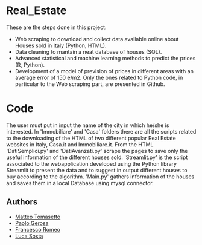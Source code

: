 # Real_Estate

These are the steps done in this project: 
- Web scraping to download and collect data available online about Houses sold in Italy (Python, HTML).
- Data cleaning to mantain a neat database of houses (SQL).
- Advanced statistical and machine learning methods to predict the prices (R, Python).
- Development of a model of prevision of prices in different areas with an average error of 150 e/m2.
Only the ones related to Python code, in particular to the Web scraping part, are presented in Github.

# Code

The user must put in input the name of the city in which he/she is interested.
In 'Immobiliare' and 'Casa' folders there are all the scripts related to the downloading of the HTML of two different popular Real Estate websites in Italy, Casa.it and Immobiliare.it.
From the HTML 'DatiSemplici.py' and 'DatiAvanzati.py' scrape the pages to save only the useful information of the different houses sold.
'Streamlit.py' is the script associated to the webapplication developed using the Python library Streamlit to present the data and to suggest in output different houses to buy according to the algorithm.
'Main.py' gathers information of the houses and saves them in a local Database using mysql connector.

## Authors
* [Matteo Tomasetto](https://github.com/MatteoTomasetto)
* [Paolo Gerosa](https://github.com/PaoloGerosa)
* [Francesco Romeo](https://github.com/fraromeo)
* [Luca Sosta](https://github.com/SostaLuca98)
